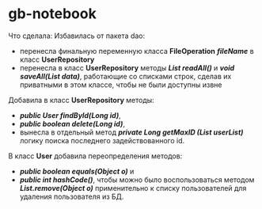 # gb-notebook
Что сделала:
Избавилась от пакета dao:
- перенесла финальную переменную класса __FileOperation__ *__fileName__* в класс __UserRepository__
- перенесла в класс __UserRepository__ методы __*List<String> readAll()*__ и __*void saveAll(List<String> data)*__,
  работающие со списками строк, сделав их приватными в этом классе, чтобы не были доступны извне

Добавила в класс __UserRepository__ методы:
- __*public User findById(Long id)*__,
- __*public boolean delete(Long id)*__,
- вынесла в отдельный метод __*private Long getMaxID (List<User> userList)*__ логику поиска последнего задействованного id.

В класс __User__ добавила переопределения методов:
- __*public boolean equals(Object o)*__ и
- __*public int hashCode()*__,
  чтобы можно было воспользоваться методом __*List.remove(Object o)*__ применительно к списку пользователей для
  удаления пользователя из БД. 